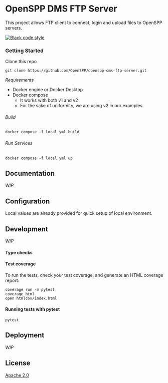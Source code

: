 # OpenSPP DMS FTP Server

This project allows FTP client to connect, login and upload files to OpenSPP servers.

[![Black code style](https://img.shields.io/badge/code%20style-black-000000.svg)](https://github.com/ambv/black)


### Getting Started

Clone this repo
```shell
git clone https://github.com/OpenSPP/openspp-dms-ftp-server.git
```

*Requirements*
- Docker engine or Docker Desktop
- Docker compose
  - It works with both v1 and v2
  - For the sake of uniformity, we are using v2 in our examples

###### Build
```shell
docker compose -f local.yml build
```

###### Run Services
```shell
docker compose -f local.yml up
```

## Documentation
_WIP_

## Configuration
Local values are already provided for quick setup of local environment.


## Development
_WIP_

#### Type checks


#### Test coverage

To run the tests, check your test coverage, and generate an HTML coverage report:

```shell
coverage run -m pytest
coverage html
open htmlcov/index.html
```

#### Running tests with pytest
```shell
pytest
```

## Deployment
_WIP_

## License
[Apache 2.0](./LICENSE)
